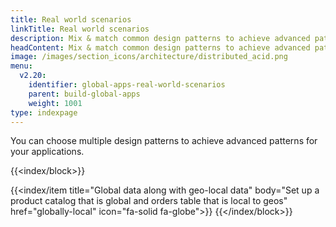 ```yaml
---
title: Real world scenarios
linkTitle: Real world scenarios
description: Mix & match common design patterns to achieve advanced patterns
headContent: Mix & match common design patterns to achieve advanced patterns
image: /images/section_icons/architecture/distributed_acid.png
menu:
  v2.20:
    identifier: global-apps-real-world-scenarios
    parent: build-global-apps
    weight: 1001
type: indexpage
---
```


You can choose multiple design patterns to achieve advanced patterns for your applications.

{{<index/block>}}

{{<index/item
    title="Global data along with geo-local data"
    body="Set up a product catalog that is global and orders table that is local to geos"
    href="globally-local"
    icon="fa-solid fa-globe">}}
{{</index/block>}}

